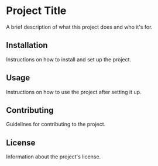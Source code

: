 # Project Title

A brief description of what this project does and who it's for.

## Installation

Instructions on how to install and set up the project.
## Usage

Instructions on how to use the project after setting it up.

## Contributing

Guidelines for contributing to the project.

## License

Information about the project's license.
